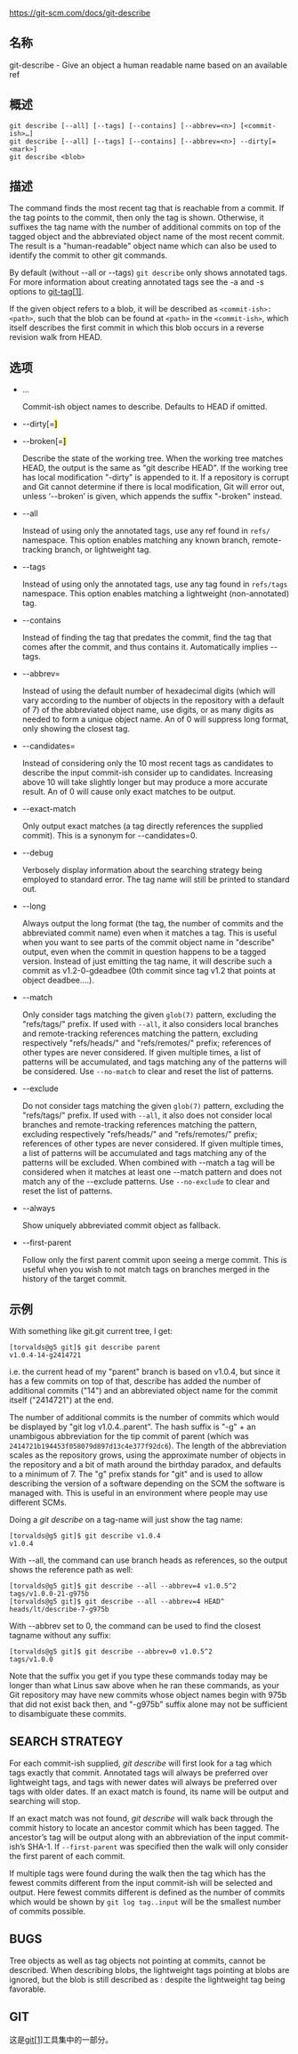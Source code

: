 https://git-scm.com/docs/git-describe

## 名称

git-describe - Give an object a human readable name based on an available ref

## 概述

```
git describe [--all] [--tags] [--contains] [--abbrev=<n>] [<commit-ish>…]
git describe [--all] [--tags] [--contains] [--abbrev=<n>] --dirty[=<mark>]
git describe <blob>
```

## 描述

The command finds the most recent tag that is reachable from a commit. If the tag points to the commit, then only the tag is shown. Otherwise, it suffixes the tag name with the number of additional commits on top of the tagged object and the abbreviated object name of the most recent commit. The result is a "human-readable" object name which can also be used to identify the commit to other git commands.

By default (without --all or --tags) `git describe` only shows annotated tags. For more information about creating annotated tags see the -a and -s options to [git-tag[1]](../git-tag).

If the given object refers to a blob, it will be described as `<commit-ish>:<path>`, such that the blob can be found at `<path>` in the `<commit-ish>`, which itself describes the first commit in which this blob occurs in a reverse revision walk from HEAD.

## 选项

- <commit-ish>…

  Commit-ish object names to describe. Defaults to HEAD if omitted.

- --dirty[=<mark>]

- --broken[=<mark>]

  Describe the state of the working tree. When the working tree matches HEAD, the output is the same as "git describe HEAD". If the working tree has local modification "-dirty" is appended to it. If a repository is corrupt and Git cannot determine if there is local modification, Git will error out, unless ‘--broken’ is given, which appends the suffix "-broken" instead.

- --all

  Instead of using only the annotated tags, use any ref found in `refs/` namespace. This option enables matching any known branch, remote-tracking branch, or lightweight tag.

- --tags

  Instead of using only the annotated tags, use any tag found in `refs/tags` namespace. This option enables matching a lightweight (non-annotated) tag.

- --contains

  Instead of finding the tag that predates the commit, find the tag that comes after the commit, and thus contains it. Automatically implies --tags.

- --abbrev=<n>

  Instead of using the default number of hexadecimal digits (which will vary according to the number of objects in the repository with a default of 7) of the abbreviated object name, use <n> digits, or as many digits as needed to form a unique object name. An <n> of 0 will suppress long format, only showing the closest tag.

- --candidates=<n>

  Instead of considering only the 10 most recent tags as candidates to describe the input commit-ish consider up to <n> candidates. Increasing <n> above 10 will take slightly longer but may produce a more accurate result. An <n> of 0 will cause only exact matches to be output.

- --exact-match

  Only output exact matches (a tag directly references the supplied commit). This is a synonym for --candidates=0.

- --debug

  Verbosely display information about the searching strategy being employed to standard error. The tag name will still be printed to standard out.

- --long

  Always output the long format (the tag, the number of commits and the abbreviated commit name) even when it matches a tag. This is useful when you want to see parts of the commit object name in "describe" output, even when the commit in question happens to be a tagged version. Instead of just emitting the tag name, it will describe such a commit as v1.2-0-gdeadbee (0th commit since tag v1.2 that points at object deadbee….).

- --match <pattern>

  Only consider tags matching the given `glob(7)` pattern, excluding the "refs/tags/" prefix. If used with `--all`, it also considers local branches and remote-tracking references matching the pattern, excluding respectively "refs/heads/" and "refs/remotes/" prefix; references of other types are never considered. If given multiple times, a list of patterns will be accumulated, and tags matching any of the patterns will be considered. Use `--no-match` to clear and reset the list of patterns.

- --exclude <pattern>

  Do not consider tags matching the given `glob(7)` pattern, excluding the "refs/tags/" prefix. If used with `--all`, it also does not consider local branches and remote-tracking references matching the pattern, excluding respectively "refs/heads/" and "refs/remotes/" prefix; references of other types are never considered. If given multiple times, a list of patterns will be accumulated and tags matching any of the patterns will be excluded. When combined with --match a tag will be considered when it matches at least one --match pattern and does not match any of the --exclude patterns. Use `--no-exclude` to clear and reset the list of patterns.

- --always

  Show uniquely abbreviated commit object as fallback.

- --first-parent

  Follow only the first parent commit upon seeing a merge commit. This is useful when you wish to not match tags on branches merged in the history of the target commit.

## 示例

With something like git.git current tree, I get:

```
[torvalds@g5 git]$ git describe parent
v1.0.4-14-g2414721
```

i.e. the current head of my "parent" branch is based on v1.0.4, but since it has a few commits on top of that, describe has added the number of additional commits ("14") and an abbreviated object name for the commit itself ("2414721") at the end.

The number of additional commits is the number of commits which would be displayed by "git log v1.0.4..parent". The hash suffix is "-g" + an unambigous abbreviation for the tip commit of parent (which was `2414721b194453f058079d897d13c4e377f92dc6`). The length of the abbreviation scales as the repository grows, using the approximate number of objects in the repository and a bit of math around the birthday paradox, and defaults to a minimum of 7. The "g" prefix stands for "git" and is used to allow describing the version of a software depending on the SCM the software is managed with. This is useful in an environment where people may use different SCMs.

Doing a *git describe* on a tag-name will just show the tag name:

```
[torvalds@g5 git]$ git describe v1.0.4
v1.0.4
```

With --all, the command can use branch heads as references, so the output shows the reference path as well:

```
[torvalds@g5 git]$ git describe --all --abbrev=4 v1.0.5^2
tags/v1.0.0-21-g975b
[torvalds@g5 git]$ git describe --all --abbrev=4 HEAD^
heads/lt/describe-7-g975b
```

With --abbrev set to 0, the command can be used to find the closest tagname without any suffix:

```
[torvalds@g5 git]$ git describe --abbrev=0 v1.0.5^2
tags/v1.0.0
```

Note that the suffix you get if you type these commands today may be longer than what Linus saw above when he ran these commands, as your Git repository may have new commits whose object names begin with 975b that did not exist back then, and "-g975b" suffix alone may not be sufficient to disambiguate these commits.

## SEARCH STRATEGY

For each commit-ish supplied, *git describe* will first look for a tag which tags exactly that commit. Annotated tags will always be preferred over lightweight tags, and tags with newer dates will always be preferred over tags with older dates. If an exact match is found, its name will be output and searching will stop.

If an exact match was not found, *git describe* will walk back through the commit history to locate an ancestor commit which has been tagged. The ancestor’s tag will be output along with an abbreviation of the input commit-ish’s SHA-1. If `--first-parent` was specified then the walk will only consider the first parent of each commit.

If multiple tags were found during the walk then the tag which has the fewest commits different from the input commit-ish will be selected and output. Here fewest commits different is defined as the number of commits which would be shown by `git log tag..input` will be the smallest number of commits possible.

## BUGS

Tree objects as well as tag objects not pointing at commits, cannot be described. When describing blobs, the lightweight tags pointing at blobs are ignored, but the blob is still described as <committ-ish>:<path> despite the lightweight tag being favorable.

## GIT

  这是[git[1]](../../Git)工具集中的一部分。